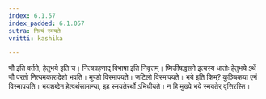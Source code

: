 ```yaml
---
index: 6.1.57
index_padded: 6.1.057
sutra: नित्यं स्मयतेः
vritti: kashika

---
```

णौ इति वर्तते, हेतुभये इति च। नित्यग्रहणाद् विभाषा इति निवृत्तम्। ष्मिङीषद्धसने इत्यस्य धातोः हेतुभये ऽर्थे णौ परतो नित्यमकारादेशो भवति। मुण्डो विस्मापयते। जटिलो विस्मापयते। भये इति किम्? कुञ्चिकया एनं विस्मापयति। भयशब्देन हेत्वर्थसामान्या, इह स्मयतेरर्थो ऽभिधीयते। न हि मुख्ये भये स्मयतेर् वृत्तिरस्ति।